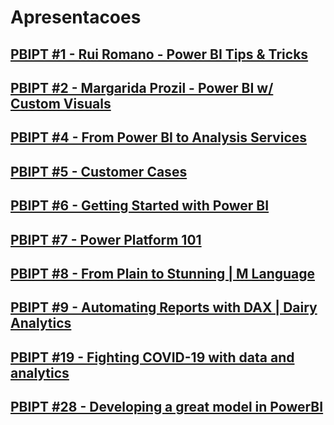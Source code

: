 # Apresentacoes

## [PBIPT #1 - Rui Romano - Power BI Tips & Tricks](PBIPT_1)

## [PBIPT #2 - Margarida Prozil - Power BI w/ Custom Visuals](PBIPT_2)

## [PBIPT #4 - From Power BI to Analysis Services](PBIPT_4)

## [PBIPT #5 - Customer Cases](PBIPT_5)

## [PBIPT #6 - Getting Started with Power BI](PBIPT_6)

## [PBIPT #7 - Power Platform 101](PBIPT_7)

## [PBIPT #8 - From Plain to Stunning | M Language](PBIPT_8)

## [PBIPT #9 - Automating Reports with DAX | Dairy Analytics](PBIPT_9)

## [PBIPT #19 - Fighting COVID-19 with data and analytics](PBIPT_19)

## [PBIPT #28 - Developing a great model in PowerBI](PBIPT_28)

